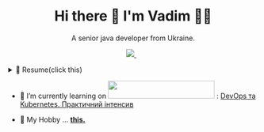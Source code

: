 <h1 align='center'>
  Hi there 👋 I'm Vadim 👨‍💻
</h1>

<p align='center'>
  A senior java developer from Ukraine.
</p>

<p align='center'>
  <a href="https://www.linkedin.com/in/vadim-gavrylyuk-b42b2a1b/">
    <img src="https://img.shields.io/badge/linkedin-%230077B5.svg?&style=for-the-badge&logo=linkedin&logoColor=white" />
  </a>&nbsp;&nbsp;
</p>

<details>
  <summary>📃 Resume(click this)</summary>


## Education

- 📖 **Master's degree**\
📆 Sep 1998 - Jun 2003\
📍 **Kyiv National University of Technologies and Design (KNUTD)** - Kiev, Ukraine

- https://knutd.edu.ua/

- 📖 **Java**\
📆 May 2007 - Apr 2008\
📍 **Kurses - 1s, 2s stages: Essentials Java Language, Advanced Java Language** - Kiev, Ukraine

## Experience



- 👨‍💻 **Software Engineer**\
📆 Apr 2023 - Present\
📍 **SelfEmployed** - Austria · On-site



- 👨‍💻 **Java Software Engineer**\
📆 May 2022 - Apr 2023\
📍 **GO7 · Full-time** - Denmark · Remote



- 👨‍💻 **Java Software Engineer**\
📆 Apr 2018 - Mar 2022\
📍 **Ukrsibbank · Full-time** - Ukraine · On-site


- 👨‍💻 **Software Developer**\
📆 Jan 2017 - Mar 2018\
📍 **Turisto · Full-time** - Ukraine · On-site


- 👨‍💻 **Java Developer at DeutscheBank**\
📆 Sep 2015 - Dec 2016 · 1 yr 4 mos\
📍 **Luxoft · Full-time** - Ukraine · On-site



- 👨‍💻 **Java Software Engineer**\
📆 Oct 2014 - Sep 2015 · 1 yr\
📍 **Innovecs · Full-time** - Ukraine · On-site


- 👨‍💻 **Java Software Engineer**\
📆 Nov 2012 - Oct 2014 · 2 yrs\
📍 **Dukascopy Bank SA** - Ukraine · On-site

- and etc\

- 👨‍💻 **Java Software Engineer**\
📆 Apr 2008 - Nov 2012 · 4 yrs 7 mos\  
📍 **EPAM Systems, Luxoft, UkrSibbank, BMS Soft LLC, ProFIX** - Ukraine · On-site

</details>

- 🌱 I’m currently learning on <img width="215" height="36" src="https://prometheus.org.ua/wp-content/uploads/2022/04/logo_yellow_blue.svg"> :
  <a href="https://prometheus.org.ua/prometheus-plus/devops_and_kubernetes/"> DevOps та Kubernetes. Практичний інтенсив</a>
  
- 💬 My Hobby ... <a href="https://github.com/gawadinc/race3DGo/tree/master"><b>this.</b></a>
<!--
**gawadinc/gawadinc** is a ✨ _special_ ✨ repository because its `README.md` (this file) appears on your GitHub profile.

Here are some ideas to get you started:

- 🔭 I’m currently working on ...
- 🌱 I’m currently learning ...
- 👯 I’m looking to collaborate on ...
- 🤔 I’m looking for help with ...
- 💬 Ask me about ...
- 📫 How to reach me: ...
- 😄 Pronouns: ...
- ⚡ Fun fact: ...
-->
